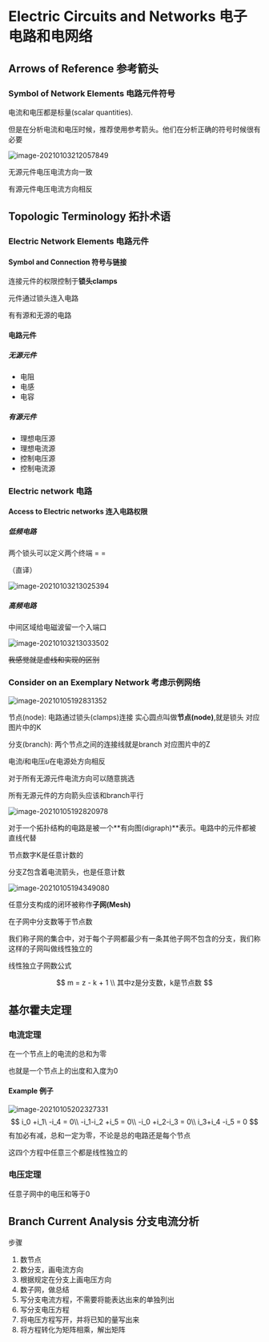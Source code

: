 # Electric Circuits and Networks 电子电路和电网络

## Arrows of Reference 参考箭头

### Symbol of Network Elements 电路元件符号

电流和电压都是标量(scalar quantities).

但是在分析电流和电压时候，推荐使用参考箭头。他们在分析正确的符号时候很有必要



![image-20210103212057849](ElectricCircuitsandNetworks.assets/image-20210103212057849.png)

无源元件电压电流方向一致

有源元件电压电流方向相反

## Topologic Terminology 拓扑术语

### Electric Network Elements 电路元件

#### Symbol and  Connection 符号与链接

连接元件的权限控制于**锁头clamps**

元件通过锁头连入电路

有有源和无源的电路

#### 电路元件

##### 无源元件

* 电阻
* 电感
* 电容

##### 有源元件

* 理想电压源
* 理想电流源
* 控制电压源
* 控制电流源

### Electric network 电路

#### Access to Electric networks 连入电路权限

##### 低频电路

两个锁头可以定义两个终端 = =

（直译）

![image-20210103213025394](ElectricCircuitsandNetworks.assets/image-20210103213025394.png)

##### 高频电路

中间区域给电磁波留一个入端口

![image-20210103213033502](ElectricCircuitsandNetworks.assets/image-20210103213033502.png)

~~我感觉就是虚线和实现的区别~~

### Consider on an Exemplary Network 考虑示例网络

![image-20210105192831352](ElectricCircuitsandNetworks.assets/image-20210105192831352.png)

节点(node): 电路通过锁头(clamps)连接
实心圆点叫做**节点(node)**,就是锁头
对应图片中的K

分支(branch):  两个节点之间的连接线就是branch 
对应图片中的Z

电流$i$和电压$u$在电源处方向相反

对于所有无源元件电流方向可以随意挑选

所有无源元件的方向箭头应该和branch平行

![image-20210105192820978](ElectricCircuitsandNetworks.assets/image-20210105192820978.png)

对于一个拓扑结构的电路是被一个**有向图(digraph)**表示。电路中的元件都被直线代替

节点数字K是任意计数的

分支Z包含着电流箭头，也是任意计数



![image-20210105194349080](ElectricCircuitsandNetworks.assets/image-20210105194349080.png)

任意分支构成的闭环被称作**子网(Mesh)**

在子网中分支数等于节点数

 我们称子网的集合中，对于每个子网都最少有一条其他子网不包含的分支，我们称这样的子网叫做线性独立的

线性独立子网数公式


$$
m = z - k + 1 \\
其中z是分支数，k是节点数
$$

## 基尔霍夫定理

### 电流定理

在一个节点上的电流的总和为零

也就是一个节点上的出度和入度为0

#### Example 例子

![image-20210105202327331](ElectricCircuitsandNetworks.assets/image-20210105202327331.png)
$$
i_0 +i_1\         -i_4     = 0\\
     -i_1-i_2         +i_5 = 0\\
-i_0     +i_2-i_3          = 0\\
              i_3+i_4 -i_5 = 0
$$
有加必有减，总和一定为零，不论是总的电路还是每个节点

这四个方程中任意三个都是线性独立的

### 电压定理

任意子网中的电压和等于0

## Branch Current Analysis 分支电流分析

步骤

1. 数节点
2. 数分支，画电流方向
3. 根据规定在分支上画电压方向
4. 数子网，做总结
5. 写分支电流方程，不需要将能表达出来的单独列出
6. 写分支电压方程
7. 将电压方程写开，并将已知的量写出来
8. 将方程转化为矩阵相乘，解出矩阵



















